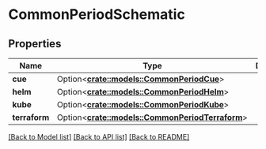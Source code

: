 # CommonPeriodSchematic

## Properties

Name | Type | Description | Notes
------------ | ------------- | ------------- | -------------
**cue** | Option<[**crate::models::CommonPeriodCue**](common.CUE.md)> |  | [optional]
**helm** | Option<[**crate::models::CommonPeriodHelm**](common.Helm.md)> |  | [optional]
**kube** | Option<[**crate::models::CommonPeriodKube**](common.Kube.md)> |  | [optional]
**terraform** | Option<[**crate::models::CommonPeriodTerraform**](common.Terraform.md)> |  | [optional]

[[Back to Model list]](../README.md#documentation-for-models) [[Back to API list]](../README.md#documentation-for-api-endpoints) [[Back to README]](../README.md)


